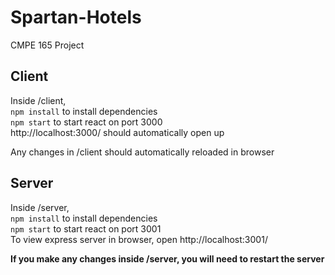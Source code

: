 # Spartan-Hotels
CMPE 165 Project

## Client
Inside /client,  
    `npm install` to install dependencies  
    `npm start` to start react on port 3000  
http://localhost:3000/ should automatically open up

Any changes in /client should automatically reloaded in browser


## Server
Inside /server,  
    `npm install` to install dependencies  
    `npm start` to start react on port 3001  
To view express server in browser, open http://localhost:3001/

**If you make any changes inside /server, you will need to restart the server**


